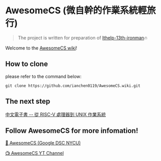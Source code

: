 # AwesomeCS (微自幹的作業系統輕旅行)
> The project is written for preparation of [Ithelp-13th-ironman](https://ithelp.ithome.com.tw/users/20110850/ironman/3859)🔥

Welcome to the [AwesomeCS wiki](https://github.com/ianchen0119/AwesomeCS/wiki)!

## How to clone

please refer to the command below:
```
git clone https://github.com/ianchen0119/AwesomeCS.wiki.git
```

## The next step

[中文電子書 -- 從 RISC-V 處理器到 UNIX 作業系統](https://github.com/riscv2os/riscv2os)

## Follow AwesomeCS for more infomation!

[🚀 AwesomeCS (Google DSC NYCU)](https://www.facebook.com/AwesomeComputerScience/)

[📺 AwesomeCS YT Channel](https://www.youtube.com/channel/UCaN0t7tYczmrCVLbXljn4tQ)
